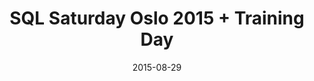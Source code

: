 ---
title: SQL Saturday Oslo 2015 + Training Day
brief: Friday 28th and Saturday August 29th 2015
album_id: "72157655786116433"
user_id: "127113040@N04"
cover_photo: "5768_21146782555_58ddb4b934"
date: 2015-08-29
draft: false
---